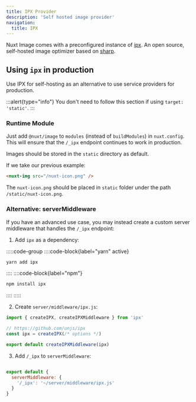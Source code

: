 ```yaml
---
title: IPX Provider
description: 'Self hosted image provider'
navigation:
  title: IPX
---
```


Nuxt Image comes with a preconfigured instance of [ipx](https://github.com/unjs/ipx). An open source, self-hosted image optimizer based on [sharp](https://github.com/lovell/sharp).

## Using `ipx` in production

Use IPX for self-hosting as an alternative to use service providers for production.

:::alert{type="info"}
  You don't need to follow this section if using `target: 'static'`.
:::


### Runtime Module

Just add `@nuxt/image` to `modules` (instead of `buildModules`) in `nuxt.config`. This will ensure that the `/_ipx` endpoint continues to work in production.

Images should be stored in the `static` directory as default.

If we take our previous example:

```html
<nuxt-img src="/nuxt-icon.png" />
```

The `nuxt-icon.png` should be placed in `static` folder under the path `/static/nuxt-icon.png`.

### Alternative: serverMiddleware

If you have an advanced use case, you may instead create a custom server middleware that handles the `/_ipx` endpoint:

1. Add `ipx` as a dependency:

:::::code-group
  ::::code-block{label="yarn" active}

  ```bash
  yarn add ipx
  ```

  ::::
  ::::code-block{label="npm"}

  ```bash
  npm install ipx
  ```

  ::::
:::::

2. Create `server/middleware/ipx.js`:

```js [server/middleware/ipx.js]
import { createIPX, createIPXMiddleware } from 'ipx'

// https://github.com/unjs/ipx
const ipx = createIPX(/* options */)

export default createIPXMiddleware(ipx)
```

3. Add `/_ipx` to `serverMiddleware`:


```js [nuxt.config.js]

export default {
  serverMiddleware: {
    '/_ipx': '~/server/middleware/ipx.js'
  }
}
```